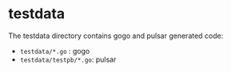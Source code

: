 # testdata

The testdata directory contains gogo and pulsar generated code:

* `testdata/*.go` : gogo
* `testdata/testpb/*.go`: pulsar
